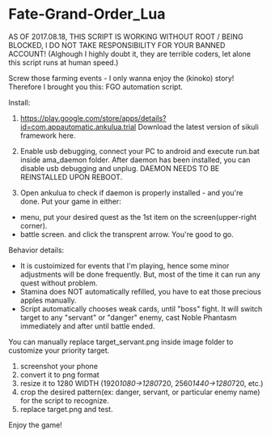 # Fate-Grand-Order_Lua
AS OF 2017.08.18, THIS SCRIPT IS WORKING WITHOUT ROOT / BEING BLOCKED, I DO NOT TAKE RESPONSIBILITY FOR YOUR BANNED ACCOUNT! (Alghough I highly doubt it, they are terrible coders, let alone this script runs at human speed.)

Screw those farming events - I only wanna enjoy the (kinoko) story!
Therefore I brought you this: FGO automation script.

Install:
1. https://play.google.com/store/apps/details?id=com.appautomatic.ankulua.trial
Download the latest version of sikuli framework here.

2. Enable usb debugging, connect your PC to android and execute run.bat inside ama_daemon folder. After daemon has been installed, you can disable usb debugging and unplug. DAEMON NEEDS TO BE REINSTALLED UPON REBOOT.

3. Open ankulua to check if daemon is properly installed - and you're done.
Put your game in either:
- menu, put your desired quest as the 1st item on the screen(upper-right corner).
- battle screen.
and click the transprent arrow. You're good to go.


Behavior details:
- It is custoimized for events that I'm playing, hence some minor adjustments will be done frequently.
But, most of the time it can run any quest without problem.
- Stamina does NOT automatically refilled, you have to eat those precious apples manually.
- Script automatically chooses weak cards, until "boss" fight.
It will switch target to any "servant" or "danger" enemy, cast Noble Phantasm immediately and after until battle ended.

You can manually replace target_servant.png inside image folder to customize your priority target.
1. screenshot your phone
2. convert it to png format
3. resize it to 1280 WIDTH (1920*1080->1280*720, 2560*1440->1280*720, etc.)
4. crop the desired pattern(ex: danger, servant, or particular enemy name) for the script to recognize.
5. replace target.png and test.

Enjoy the game!
